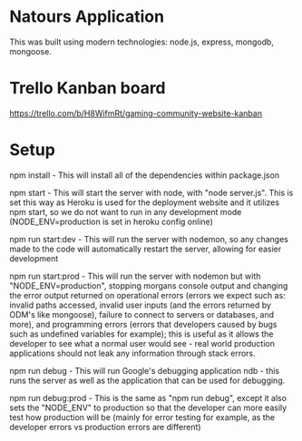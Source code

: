 # Natours Application

This was built using modern technologies: node.js, express, mongodb, mongoose.

# Trello Kanban board

https://trello.com/b/H8WifmRt/gaming-community-website-kanban

# Setup

npm install - This will install all of the dependencies within package.json

npm start - This will start the server with node, with "node server.js". This is set this way as Heroku is used for the deployment website and it utilizes npm start, so we do not want to run in any development mode (NODE_ENV=production is set in heroku config online)

npm run start:dev - This will run the server with nodemon, so any changes made to the code will automatically restart the server, allowing for easier development

npm run start:prod - This will run the server with nodemon but with "NODE_ENV=production", stopping morgans console output and changing the error output returned on operational errors (errors we expect such as: invalid paths accessed, invalid user inputs (and the errors returned by ODM's like mongoose), failure to connect to servers or databases, and more), and programming errors (errors that developers caused by bugs such as undefined variables for example); this is useful as it allows the developer to see what a normal user would see - real world production applications should not leak any information through stack errors.

npm run debug - This will run Google's debugging application ndb - this runs the server as well as the application that can be used for debugging.

npm run debug:prod - This is the same as "npm run debug", except it also sets the "NODE_ENV" to production so that the developer can more easily test how production will be (mainly for error testing for example, as the developer errors vs production errors are different)
